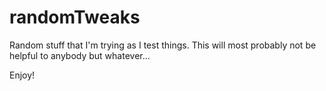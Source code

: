 randomTweaks
============

Random stuff that I'm trying as I test things.
This will most probably not be helpful to anybody but whatever... 

Enjoy!
